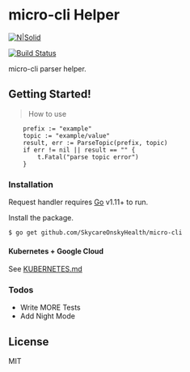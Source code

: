 # micro-cli Helper

[![N|Solid](https://cldup.com/dTxpPi9lDf.thumb.png)](https://github.com/SkycareOnskyHealth/micro-cli)

[![Build Status](https://travis-ci.org/joemccann/dillinger.svg?branch=master)](https://github.com/SkycareOnskyHealth/micro-cli)

micro-cli parser helper.

## Getting Started!

> How to use
```
    prefix := "example"
	topic := "example/value"
	result, err := ParseTopic(prefix, topic)
	if err != nil || result == "" {
		t.Fatal("parse topic error")
	}
```

### Installation

Request handler requires [Go](https://golang.org/) v1.11+ to run.

Install the package.

```sh
$ go get github.com/SkycareOnskyHealth/micro-cli
```

#### Kubernetes + Google Cloud

See [KUBERNETES.md](https://github.com/joemccann/dillinger/blob/master/KUBERNETES.md)


### Todos

 - Write MORE Tests
 - Add Night Mode

License
----

MIT